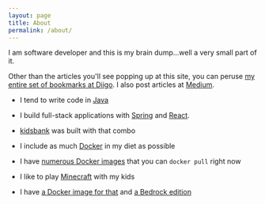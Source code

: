```yaml
---
layout: page
title: About
permalink: /about/
---
```


I am software developer and this is my brain dump...well a very small part of it.

Other than the articles you'll see popping up at this site, you can peruse [my entire set of bookmarks at Diigo](https://www.diigo.com/user/itzgeoff). I also post articles at [Medium](https://medium.com/@itzgeoff).

* I tend to write code in [Java](https://www.java.com)

* I build full-stack applications with [Spring](https://spring.io/) and [React](https://reactjs.org/).

* [kidsbank](https://kidsbank.online/) was built with that combo

* I include as much [Docker](https://www.docker.com/) in my diet as possible

* I have [numerous Docker images](https://hub.docker.com/u/itzg/) that you can `docker pull` right now

* I like to play [Minecraft](https://www.minecraft.net/) with my kids

* I have [a Docker image for that](https://hub.docker.com/r/itzg/minecraft-server/) and [a Bedrock edition](https://hub.docker.com/r/itzg/minecraft-bedrock-server)
